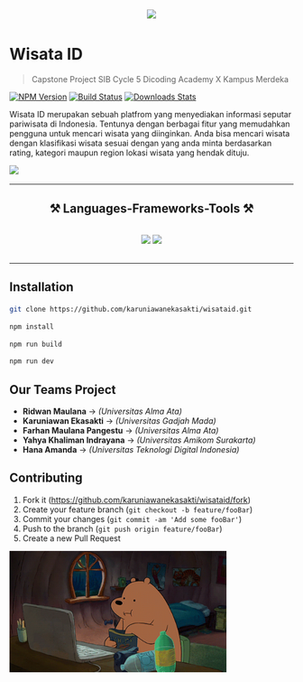 <h1 align="center">
    <img src="https://readme-typing-svg.herokuapp.com/?font=Righteous&size=35&center=true&vCenter=true&width=500&height=70&duration=4000&lines=Welcome+to+Wisata+ID+👋;" />
</h1>

# Wisata ID
> Capstone Project SIB Cycle 5 Dicoding Academy X Kampus Merdeka

[![NPM Version][npm-image]][npm-url]
[![Build Status][travis-image]][travis-url]
[![Downloads Stats][npm-downloads]][npm-url]

Wisata ID merupakan sebuah platfrom yang menyediakan informasi seputar pariwisata di Indonesia. Tentunya dengan berbagai fitur yang memudahkan pengguna untuk mencari wisata yang diinginkan. Anda bisa mencari wisata dengan klasifikasi wisata sesuai dengan yang anda minta berdasarkan rating, kategori maupun region lokasi wisata yang hendak dituju.

![](header.png)

 <hr/>
 
<h2 align="center">⚒️ Languages-Frameworks-Tools ⚒️</h2>
<br/>
<div align="center">
    <img src="https://skillicons.dev/icons?i=react,bootstrap,mui,html,css,vscode,github,figma,git,vite" />
    <img src="https://skillicons.dev/icons?i=nodejs,javascript,express,mysql,postman,idea,linux,vercel,aws,sublime" /><br>
</div>

<br/>
<hr/>

## Installation

```sh
git clone https://github.com/karuniawanekasakti/wisataid.git
```

```sh
npm install
```

```sh
npm run build
```

```sh
npm run dev
```
## Our Teams Project

* __Ridwan Maulana__     ->    _(Universitas Alma Ata)_
* __Karuniawan Ekasakti__     ->    _(Universitas Gadjah Mada)_
* __Farhan Maulana Pangestu__     ->    _(Universitas Alma Ata)_
* __Yahya Khaliman Indrayana__     ->    _(Universitas Amikom Surakarta)_
* __Hana Amanda__     ->    _(Universitas Teknologi Digital Indonesia)_

## Contributing

1. Fork it (<https://github.com/karuniawanekasakti/wisataid/fork>)
2. Create your feature branch (`git checkout -b feature/fooBar`)
3. Commit your changes (`git commit -am 'Add some fooBar'`)
4. Push to the branch (`git push origin feature/fooBar`)
5. Create a new Pull Request

<img src="https://github.com/darsaveli/Mariam/blob/main/1479814528_webarebears.gif" width="385px" align="center">

<!-- Markdown link & img dfn's -->
[npm-image]: https://img.shields.io/npm/v/datadog-metrics.svg?style=flat-square
[npm-url]: https://npmjs.org/package/datadog-metrics
[npm-downloads]: https://img.shields.io/npm/dm/datadog-metrics.svg?style=flat-square
[travis-image]: https://img.shields.io/travis/dbader/node-datadog-metrics/master.svg?style=flat-square
[travis-url]: https://travis-ci.org/dbader/node-datadog-metrics
[wiki]: https://github.com/yourname/yourproject/wiki
